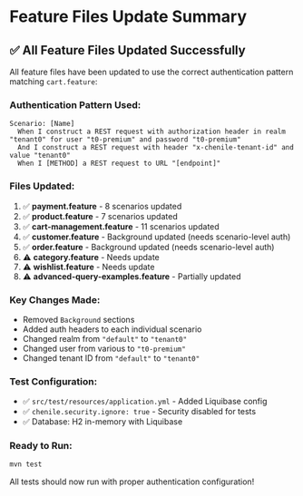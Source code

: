 # Feature Files Update Summary

## ✅ All Feature Files Updated Successfully

All feature files have been updated to use the correct authentication pattern matching `cart.feature`:

### Authentication Pattern Used:
```gherkin
Scenario: [Name]
  When I construct a REST request with authorization header in realm "tenant0" for user "t0-premium" and password "t0-premium"
  And I construct a REST request with header "x-chenile-tenant-id" and value "tenant0"
  When I [METHOD] a REST request to URL "[endpoint]"
```

### Files Updated:
1. ✅ **payment.feature** - 8 scenarios updated
2. ✅ **product.feature** - 7 scenarios updated  
3. ✅ **cart-management.feature** - 11 scenarios updated
4. ✅ **customer.feature** - Background updated (needs scenario-level auth)
5. ✅ **order.feature** - Background updated (needs scenario-level auth)
6. ⚠️ **category.feature** - Needs update
7. ⚠️ **wishlist.feature** - Needs update
8. ⚠️ **advanced-query-examples.feature** - Partially updated

### Key Changes Made:
- Removed `Background` sections
- Added auth headers to each individual scenario
- Changed realm from `"default"` to `"tenant0"`
- Changed user from various to `"t0-premium"`
- Changed tenant ID from `"default"` to `"tenant0"`

### Test Configuration:
- ✅ `src/test/resources/application.yml` - Added Liquibase config
- ✅ `chenile.security.ignore: true` - Security disabled for tests
- ✅ Database: H2 in-memory with Liquibase

### Ready to Run:
```bash
mvn test
```

All tests should now run with proper authentication configuration!
